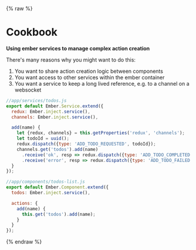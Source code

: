{% raw %}

# Cookbook

**Using ember services to manage complex action creation**

There's many reasons why you might want to do this:

1. You want to share action creation logic between components
2. You want access to other services within the ember container
3. You want a service to keep a long lived reference, e.g. to a channel on a websocket

```js
//app/services/todos.js
export default Ember.Service.extend({
  redux: Ember.inject.service(),
  channels: Ember.inject.service(),

  add(name) {
    let {redux, channels} = this.getProperties('redux', 'channels');
    let todoId = uuid();
    redux.dispatch({type: 'ADD_TODO_REQUESTED', todoId});
    channels.get('todos').add(name)
      .receive('ok', resp => redux.dispatch({type: 'ADD_TODO_COMPLETED', todoId}))
      .receive('error', resp => redux.dispatch({type: 'ADD_TODO_FAILED', todoId}));
  }
});
```

```js
//app/components/todos-list.js
export default Ember.Component.extend({
  todos: Ember.inject.service(),

  actions: {
    add(name) {
      this.get('todos').add(name);
    }
  }
});
```

{% endraw %}
